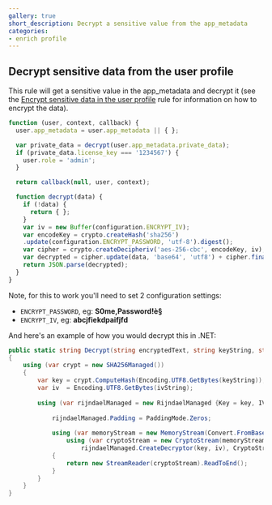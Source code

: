 ```yaml
---
gallery: true
short_description: Decrypt a sensitive value from the app_metadata
categories:
- enrich profile
---
```

## Decrypt sensitive data from the user profile

This rule will get a sensitive value in the app_metadata and decrypt it (see the [Encrypt sensitive data in the user profile](/rules/encrypt-sensitive-data.md) rule for information on how to encrypt the data).

```js
function (user, context, callback) {
  user.app_metadata = user.app_metadata || { };

  var private_data = decrypt(user.app_metadata.private_data);
  if (private_data.license_key === '1234567') {
    user.role = 'admin';
  }

  return callback(null, user, context);

  function decrypt(data) {
    if (!data) {
      return { };  
    }
    var iv = new Buffer(configuration.ENCRYPT_IV);
    var encodeKey = crypto.createHash('sha256')
    .update(configuration.ENCRYPT_PASSWORD, 'utf-8').digest();
    var cipher = crypto.createDecipheriv('aes-256-cbc', encodeKey, iv);
    var decrypted = cipher.update(data, 'base64', 'utf8') + cipher.final('utf8');
    return JSON.parse(decrypted);
  }
}
```

Note, for this to work you'll need to set 2 configuration settings:

- `ENCRYPT_PASSWORD`, eg: **S0me,Password!è§**
- `ENCRYPT_IV`, eg: **abcjfiekdpaifjfd**

And here's an example of how you would decrypt this in .NET:

```cs
public static string Decrypt(string encryptedText, string keyString, string ivString)
{
	using (var crypt = new SHA256Managed())
	{
		var key = crypt.ComputeHash(Encoding.UTF8.GetBytes(keyString));
		var iv  = Encoding.UTF8.GetBytes(ivString);
		
		using (var rijndaelManaged = new RijndaelManaged {Key = key, IV = iv, Mode = CipherMode.CBC}){
			
			rijndaelManaged.Padding = PaddingMode.Zeros;
			
			using (var memoryStream = new MemoryStream(Convert.FromBase64String(encryptedText)))
				using (var cryptoStream = new CryptoStream(memoryStream,
					rijndaelManaged.CreateDecryptor(key, iv), CryptoStreamMode.Read))
			{
				return new StreamReader(cryptoStream).ReadToEnd();
			}
		}
	}
}
```
